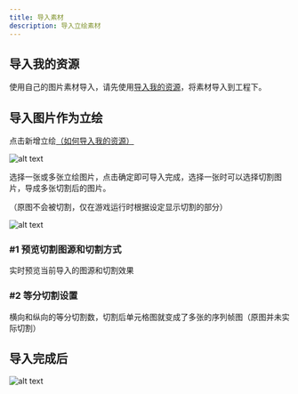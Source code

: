 ```yaml
---
title: 导入素材
description: 导入立绘素材
---
```


## 导入我的资源

使用自己的图片素材导入，请先使用[导入我的资源](../assets/import)，将素材导入到工程下。

## 导入图片作为立绘

点击新增立绘[（如何导入我的资源）](../assets/import)

![alt text](https://cdn.gcw.wiki/gcw/image/zh_hans/getting-started/10.standAvatar/3.import/image.png)

选择一张或多张立绘图片，点击确定即可导入完成，选择一张时可以选择切割图片，导成多张切割后的图片。

（原图不会被切割，仅在游戏运行时根据设定显示切割的部分）

![alt text](https://cdn.gcw.wiki/gcw/image/zh_hans/getting-started/10.standAvatar/3.import/image-1.png)

### #1 预览切割图源和切割方式

实时预览当前导入的图源和切割效果

### #2 等分切割设置

横向和纵向的等分切割数，切割后单元格图就变成了多张的序列帧图（原图并未实际切割）

## 导入完成后

![alt text](https://cdn.gcw.wiki/gcw/image/zh_hans/getting-started/10.standAvatar/3.import/image-2.png)
